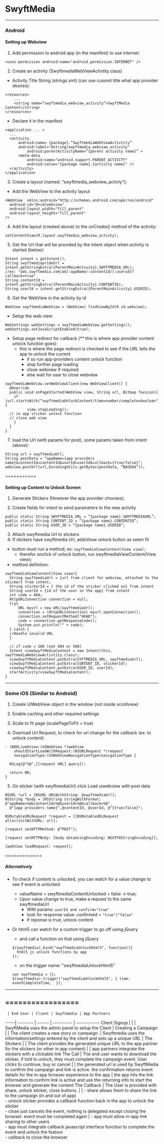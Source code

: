 SwyftMedia
=========
------------------
### Android

#### Setting up Webview

1. Add permission to android app (in the manifest) to use internet:<br>
  ```
  <uses-permission android:name="android.permission.INTERNET" />
  ```

2. Create an activity (SwyftmediaWebViewActivtity.class)
  - Activity Title String (strings.xml) (can use cusomt title what app provider desires):
  ```
  <resources>
      ...
      <string name=“swyftmedia_webview_activity”>SwyftMedia Content</string>
  </resources>
  ```
  - Declare it in the manifest
  ```
  <application ... >
    ...
    <activity
        android:name= {package}.”SwyftmediaWebViewActivtity”
        android:label="@string/swyftmedia_webview_activity"
            android:parentActivityName=“{parent activity name}” >
        <meta-data
            android:name="android.support.PARENT_ACTIVITY"
            android:value="{package name}.{activity name}" />
    </activity>
  </application>
  ```

3. Create a layout (named: “swyftmedia_webview_activty”);
  - Add the WebView to the activity layout
  ```
  <WebView  xmlns:android="http://schemas.android.com/apk/res/android"
    android:id="@+id/webview"
    android:layout_width="fill_parent"
    android:layout_height="fill_parent"
  />
  ```

4. Add the layout (created above) to the onCreate() method of the activity:<br>
  ```
  setContentView(R.layout.swyftmedia_webview_activty);
  ```

5. Get the Url that will be provided by the intent object when activity is started (below):
  ```
  Intent intent = getIntent();
  String swyftmediaprideUrl = intent.getStringExtra({ParentMainActivity}.SWYFTMEDIA_URL);
  //ex: "ads.swyftmedia.com/ad/:appName/:contentId/[:userid]?callback=true"
  String contentId = intent.getStringExtra({ParentMainActivity}.CONTENTID);
  String userId = intent.getStringExtra({ParentMainActivity}.USERID);
  ```

6. Get the WebView in the activity by id
  ```
  WebView swyftmediaWebView = (WebView) findViewById(R.id.webview);
  ```
  - Setup the web view:
  ```
  WebSettings webSettings = swyftmediaWebView.getSettings();
  webSettings.setJavaScriptEnabled(true);

  ```
  - Setup page redirect for callback (** this is where app provider content unlock function goes):
    - this is where the page redirect is checked to see if the URL tells the app to unlock the current
    	- if so run app-providers content unlock function
    	- stop further page loading
    	- close webivew if required
    	- else wait for user to close webview
  ```
  swyftmediaWebView.setWebViewClient(new WebViewClient() {  
    @Override  
    public void onPageStarted(WebView view, String url, Bitmap favicon){  
      if (url.startsWith(“swyftmediaUnlockContent/time=number/complete=boolean")) {  
        	view.stopLoading();  
  	// in app sticker unlock function
  	// close web view
      }  
    }  
  }  
  ```

7. load the Url (with params for post), some params taken from intent (above):
  ```
  String url = swyftmediaUrl;
  String postData = “appName={app providers name}&contentId=contentId&userId=userId&callback={true/false}";
  webview.postUrl(url,EncodingUtils.getBytes(postData, “BASE64”));
  ```
===========

#### Setting up Content to Unlock Screen
1. Generate Stickers (However the app provider chooses);

2. Create fields for intent to send parameters to the new activity
  ```
  public static String SWYFTMEDIA_URL = “{package name}.SWYFTMEDIAURL”;
  public static String CONTENT_ID = “{package name}.CONTENTID”;
  public static String USER_ID = “{package name}.USERID”;

  ```
3. Attach swyftmedia Url to stickers
4. If stickers have swyftmedia Url, add/show unlock button as seem fit
  - button must run a method, ex: `swyftmediaViewContent(View view);`
    - therefor onclick of unlock button, run swyftmediaViewContent(View view); 
  - method definition:
  ```
  swyftmediaViewContent(View view){
    String swyftmediaUrl = {url from client for webview, attached to the sticker} from intent;
    String stickerId = { the id of the sticker clicked on} from intent
    String userId = {id of the user in the app} from intent
    int code = 404;
    HttpURLConnection connection = null;
    try{         
        URL myurl = new URL(swyftmediaUrl);        
        connection = (HttpURLConnection) myurl.openConnection();     
        connection.setRequestMethod("HEAD");         
        code = connection.getResponseCode();        
        System.out.println("" + code); 
    } catch {
    //Handle invalid URL
    }
    
    // if code = 200 (not 404 or 500)
    Intent viewSwyftMediaContent = new Intent(this, swyftmediaWebViewActivtity.class);
    viewSwyftMediaContent.putExtra(SYFTMEDIA_URL, swyftmediaUrl);
    viewSwyftMediaContent.putExtra(CONTENT_ID, stickerId);
    viewSwyftMediaContent.putExtra(USER_ID, userId);
    startActivity(viewSwyftMediaContent);
  }
  ```
---------------

### Some iOS (Similar to Android)

1. Create UIWebView object in the window (not inside scrollview)

2. Enable caching and other required settings

3. Scale to fit page (scalePageToFit = true)
 
4. Overload Url Request, to check for url change for the callback (ex: to unlock content)
  ```
  - (BOOL)webView:(UIWebView *)webView 
      shouldStartLoadWithRequest:(NSURLRequest *)request 
      navigationType:(UIWebViewNavigationType)navigationType {

    NSLog(@"%@",[[request URL] query]);

    return NO;
  }

  ```
  
5. On sticker (with swyftmediaUrl) click Load uiwebview with post data 
  ```
  NSURL *url = [NSURL URLWithString: @swyftmediaUrl];
  NSString *body = [NSString stringWithFormat: @"appName=%@&contentId=%@&userId=%@&callback=%@",
  	@"{app providers name}",@contentId, @userId, @"{true|false}";

  NSMutableURLRequest *request = [[NSMutableURLRequest alloc]initWithURL: url];

  [request setHTTPMethod: @“POST"];

  [request setHTTPBody: [body dataUsingEncoding: NSUTF8StringEncoding]];

  [webView loadRequest: request];
  ```
=============

##### Alternatively 
- To check if content is unlocked, you can watch for a value change to see if event is unlocked
  - valueName = swyftmediaContentUnlocked = false -> true;
  - Upon value change to true, make a request to the same swyftmediaUrl
    - With params: `userId and confirm="true"`
    - look for response value: confirmed = `"true"|"false"`
    - if reponse is true, unlock content

- Or html5 can watch for a custom trigger to go off using jQuery
  - and call a function on that using jQuery
  ```
  $(swyftmedia).bind("swyftmediaUnlockHtml5", function(){
    html5 js unlock functions by app
  });
  ```
  - on the trigger name: "swyftmediaUnlockHtml5"
  ```
  var swyftmedia = {};
  $(swyftmedia).trigger("swyftmediaUnlockHtml5", { time: eventCompleteTime,  });
  ```
  
-----------------
=================
-----------------

     | End User | Client | Swyftmedia | App Partners
-----| -------- | ------ | ---------- | ------------
Client Signup | | | SwyftMedia uses the admin panel to setup the Client | 
Creating a Campaign | | The client creates  a new story or campaign. | Swyftmedia uses the information/settings entered by the client and sets up a unique URL | 
The Stickers | | The client provides the generated unique URL to the app partner for the stickers (or other in app content) | | app partners integrate the stickers with a clickable link
The Call | The end user wants to download the sticker, if told to unlock, they must complete the campaign event. User clicks to continue, buy or cancel | | the generated url is used by SwyftMedia to confirm the campaign and link is active. the confirmation returns event details for the in-app browser experience to the app | the app hits the link information to confirm link is active and use the returning info to start the browser and generate the content
The Callback | The User is provided with share, unlock sticker, close buttons. | | - share allows them to share the link to the campaign (in and out of app) <br> - unlock sticker provides a callback function back in the app to unlock the sticker <br> - close just cancels the event, nothing is delegated except closing the browser. event must be completed again | - app must allow in-app link sharing to other users <br> - app must integrate callback javascript interface function to complete the event and unlock the feature <br> - callback to close the browser
